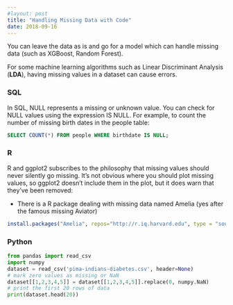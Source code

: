 ```yaml
---
#layout: post
title: "Handling Missing Data with Code"
date: 2018-09-16
---
```


You can leave the data as is and go for a model which can handle missing data
(such as XGBoost, Random Forest).  

For some machine learning algorithms such as Linear Discriminant Analysis
(**LDA**), having missing values in a dataset can cause errors.



### SQL

In SQL, NULL represents a missing or unknown value. You can check for NULL
values using the expression IS NULL. For example, to count the number of
missing birth dates in the people table:

```sql
SELECT COUNT(*) FROM people WHERE birthdate IS NULL;
```



### R
R and ggplot2 subscribes to the philosophy that missing values should never
silently go missing. It’s not obvious where you should plot missing values,
so ggplot2 doesn’t include them in the plot, but it does warn that they’ve been
removed:


- There is a R package dealing with missing data named Amelia
(yes after the famous missing Aviator)

```r
install.packages("Amelia", repos="http://r.iq.harvard.edu", type = "source")
```

### Python

```python
from pandas import read_csv
import numpy
dataset = read_csv('pima-indians-diabetes.csv', header=None)
# mark zero values as missing or NaN
dataset[[1,2,3,4,5]] = dataset[[1,2,3,4,5]].replace(0, numpy.NaN)
# print the first 20 rows of data
print(dataset.head(20))
```
<script src="https://gist.github.com/mryap/d4f092cb2058046ac7e3ba9cc292e74a.js"></script>
